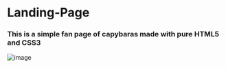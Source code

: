# Landing-Page

### This is a simple fan page of capybaras made with pure HTML5 and CSS3

![image](https://user-images.githubusercontent.com/64226925/210058081-9c8b25ec-967f-493d-86e1-eb88623844d5.png)

